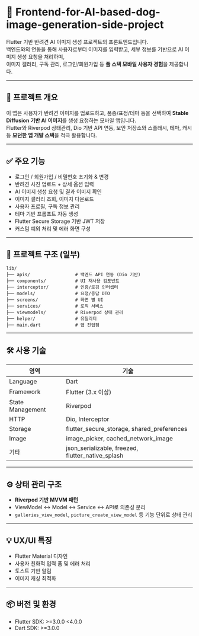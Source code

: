 
# 🐾 Frontend-for-AI-based-dog-image-generation-side-project

Flutter 기반 반려견 AI 이미지 생성 프로젝트의 프론트엔드입니다.  
백엔드와의 연동을 통해 사용자로부터 이미지를 입력받고, 세부 정보를 기반으로 AI 이미지 생성 요청을 처리하며,  
이미지 갤러리, 구독 관리, 로그인/회원가입 등 **풀 스택 모바일 사용자 경험**을 제공합니다.

---

## 📱 프로젝트 개요

이 앱은 사용자가 반려견 이미지를 업로드하고, 품종/표정/테마 등을 선택하여 **Stable Diffusion 기반 AI 이미지**를 생성 요청하는 모바일 앱입니다.  
Flutter와 Riverpod 상태관리, Dio 기반 API 연동, 보안 저장소와 스플래시, 테마, 캐시 등 **모던한 앱 개발 스택**을 적극 활용합니다.

---

## ✅ 주요 기능

- 로그인 / 회원가입 / 비밀번호 초기화 & 변경
- 반려견 사진 업로드 + 상세 옵션 입력
- AI 이미지 생성 요청 및 결과 이미지 확인
- 이미지 갤러리 조회, 이미지 다운로드
- 사용자 프로필, 구독 정보 관리
- 테마 기반 프롬프트 자동 생성
- Flutter Secure Storage 기반 JWT 저장
- 커스텀 예외 처리 및 에러 화면 구성

---

## 🧱 프로젝트 구조 (일부)

```
lib/
├── apis/                 # 백엔드 API 연동 (Dio 기반)
├── components/           # UI 재사용 컴포넌트
├── interceptor/          # 인증/로깅 인터셉터
├── models/               # 요청/응답 DTO
├── screens/              # 화면 별 UI
├── services/             # 로직 서비스
├── viewmodels/           # Riverpod 상태 관리
├── helper/               # 유틸리티
├── main.dart             # 앱 진입점
```

---

## 🛠 사용 기술

| 영역 | 기술 |
|------|------|
| Language | Dart |
| Framework | Flutter (3.x 이상) |
| State Management | Riverpod |
| HTTP | Dio, Interceptor |
| Storage | flutter_secure_storage, shared_preferences |
| Image | image_picker, cached_network_image |
| 기타 | json_serializable, freezed, flutter_native_splash

---

## ⚙️ 상태 관리 구조

- **Riverpod 기반 MVVM 패턴**
- ViewModel ↔ Model ↔ Service ↔ API로 의존성 분리
- `galleries_view_model`, `picture_create_view_model` 등 기능 단위로 상태 관리

---

## 💡 UX/UI 특징

- Flutter Material 디자인
- 사용자 친화적 입력 폼 및 에러 처리
- 토스트 기반 알림
- 이미지 캐싱 최적화

---

## 📦 버전 및 환경

- Flutter SDK: >=3.0.0 <4.0.0
- Dart SDK: >=3.0.0

